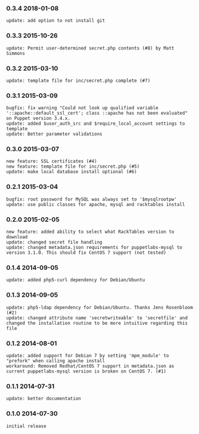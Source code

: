 ### 0.3.4 2018-01-08
    update: add option to not install git

### 0.3.3 2015-10-26
    update: Permit user-determined secret.php contents (#8) by Matt Simmons

### 0.3.2 2015-03-10
    update: template file for inc/secret.php complete (#7)

### 0.3.1 2015-03-09
    bugfix: fix warning "Could not look up qualified variable '::apache::default_ssl_cert'; class ::apache has not been evaluated" on Puppet version 3.4.x.
    update: added $user_auth_src and $require_local_account settings to template
    update: Better parameter validations

### 0.3.0 2015-03-07
    new feature: SSL certificates (#4)
    new feature: template file for inc/secret.php (#5)
    update: make local database install optional (#6)

### 0.2.1 2015-03-04
    bugfix: root password for MySQL was always set to '$mysqlrootpw'
    update: use public classes for apache, mysql and racktables install

### 0.2.0 2015-02-05
    new feature: added ability to select what RackTables version to download
    update: changed secret file handling
    update: changed metadata.json requirements for puppetlabs-mysql to version 3.1.0. This should fix CentOS 7 support (not tested)

### 0.1.4 2014-09-05
    update: added php5-curl dependency for Debian/Ubuntu

### 0.1.3 2014-09-05
    update: php5-ldap dependency for Debian/Ubuntu. Thanks Jens Rosenbloom (#2)
    update: changed attribute name 'secretwriteable' to 'secretfile' and changed the installation routine to be more intuitive regarding this file

### 0.1.2 2014-08-01
    update: added support for Debian 7 by setting 'mpm_module' to "prefork" when calling apache install
    workaround: Removed Redhat/CentOS 7 support in metadata.json as current puppetlabs-mysql version is broken on CentOS 7. (#1)

### 0.1.1 2014-07-31
    update: better documentation

### 0.1.0 2014-07-30
    initial release
